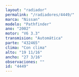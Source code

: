 ```yaml
---
layout: "radiador"
permalink: "/radiadores/4449/"
marca: "Nissan"
modelo: "Pathfinder"
ano: "2002"
motor: "V6 3.3"
transmision: "Automática"
parte: "432465"
clima: "Con clima"
alto: "19 11/16"
ancho: "27 3/16"
observaciones: ""
id: "4449"
---
```


